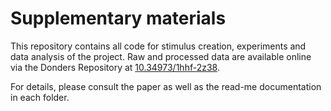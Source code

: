 # Supplementary materials
This repository contains all code for stimulus creation, experiments and data analysis of the project. Raw and processed data are available online via the Donders Repository at [10.34973/1hhf-2z38](https://doi.org/10.34973/1hhf-2z38).

For details, please consult the paper as well as the read-me documentation in each folder.
